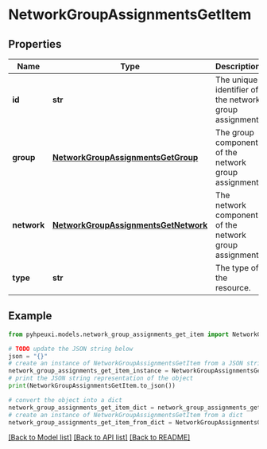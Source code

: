 # NetworkGroupAssignmentsGetItem


## Properties

Name | Type | Description | Notes
------------ | ------------- | ------------- | -------------
**id** | **str** | The unique identifier of the network group assignment | 
**group** | [**NetworkGroupAssignmentsGetGroup**](NetworkGroupAssignmentsGetGroup.md) | The group component of the network group assignment | 
**network** | [**NetworkGroupAssignmentsGetNetwork**](NetworkGroupAssignmentsGetNetwork.md) | The network component of the network group assignment | 
**type** | **str** | The type of the resource. | 

## Example

```python
from pyhpeuxi.models.network_group_assignments_get_item import NetworkGroupAssignmentsGetItem

# TODO update the JSON string below
json = "{}"
# create an instance of NetworkGroupAssignmentsGetItem from a JSON string
network_group_assignments_get_item_instance = NetworkGroupAssignmentsGetItem.from_json(json)
# print the JSON string representation of the object
print(NetworkGroupAssignmentsGetItem.to_json())

# convert the object into a dict
network_group_assignments_get_item_dict = network_group_assignments_get_item_instance.to_dict()
# create an instance of NetworkGroupAssignmentsGetItem from a dict
network_group_assignments_get_item_from_dict = NetworkGroupAssignmentsGetItem.from_dict(network_group_assignments_get_item_dict)
```
[[Back to Model list]](../README.md#documentation-for-models) [[Back to API list]](../README.md#documentation-for-api-endpoints) [[Back to README]](../README.md)


